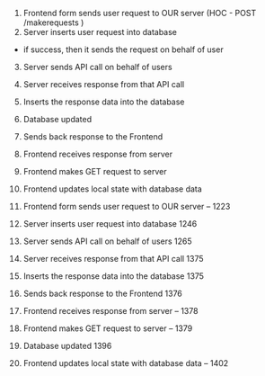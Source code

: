 1. Frontend form sends user request to OUR server (HOC - POST /makerequests )
2. Server inserts user request into database
  - if success, then it sends the request on behalf of user
3. Server sends API call on behalf of users
4. Server receives response from that API call
5. Inserts the response data into the database
6. Database updated
7. Sends back response to the Frontend
8. Frontend receives response from server
9. Frontend makes GET request to server
10. Frontend updates local state with database data

1. Frontend form sends user request to OUR server – 1223
2. Server inserts user request into database 1246
3. Server sends API call on behalf of users 1265
4. Server receives response from that API call 1375
5. Inserts the response data into the database 1375
8. Sends back response to the Frontend 1376
7. Frontend receives response from server – 1378
9. Frontend makes GET request to server – 1379
6. Database updated 1396
10. Frontend updates local state with database data – 1402
